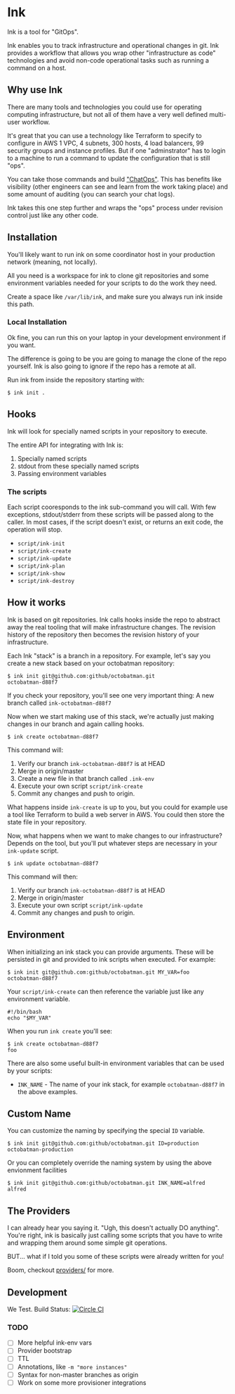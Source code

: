 # Ink

Ink is a tool for "GitOps".

Ink enables you to track infrastructure and operational changes in git.
Ink provides a workflow that allows you wrap other "infrastructure as code"
technologies and avoid non-code operational tasks such as running a
command on a host.

## Why use Ink

There are many tools and technologies you could use for operating computing
infrastructure, but not all of them have a very well defined multi-user workflow.

It's great that you can use a technology like Terraform to specify to
configure in AWS 1 VPC, 4 subnets, 300 hosts, 4 load balancers, 99 security
groups and instance profiles. But if one "adminstrator" has to login to a
machine to run a command to update the configuration that is still "ops".

You can take those commands and build
["ChatOps"](https://www.youtube.com/watch?v=NST3u-GjjFw). This has benefits
like visibility (other engineers can see and learn from the work taking place)
and some amount of auditing (you can search your chat logs).

Ink takes this one step further and wraps the "ops" process under
revision control just like any other code.

## Installation

You'll likely want to run ink on some coordinator host in your production
network (meaning, not locally).

All you need is a workspace for ink to clone git repositories and some
environment variables needed for your scripts to do the work they need.

Create a space like `/var/lib/ink`, and make sure you always run ink inside
this path.

### Local Installation

Ok fine, you can run this on your laptop in your development environment if you want.

The difference is going to be you are going to manage the clone of the repo
yourself. Ink is also going to ignore if the repo has a remote at all.

Run ink from inside the repository starting with:

    $ ink init .

## Hooks

Ink will look for specially named scripts in your repository to execute.

The entire API for integrating with Ink is:

  1. Specially named scripts
  2. stdout from these specially named scripts
  3. Passing environment variables

### The scripts

Each script cooresponds to the ink sub-command you will call. With few
exceptions, stdout/stderr from these scripts will be passed along to the
caller. In most cases, if the script doesn't exist, or returns an exit code,
the operation will stop.

  * `script/ink-init`
  * `script/ink-create`
  * `script/ink-update`
  * `script/ink-plan`
  * `script/ink-show`
  * `script/ink-destroy`

## How it works

Ink is based on git repositories. Ink calls hooks inside the repo to abstract
away the real tooling that will make infrastructure changes. The revision
history of the repository then becomes the revision history of your
infrastructure.

Each Ink "stack" is a branch in a repository. For example, let's say you
create a new stack based on your octobatman repository:

    $ ink init git@github.com:github/octobatman.git
    octobatman-d88f7

If you check your repository, you'll see one very important thing: A new branch
called `ink-octobatman-d88f7`

Now when we start making use of this stack, we're actually just making changes
in our branch and again calling hooks.

    $ ink create octobatman-d88f7

This command will:

  1. Verify our branch `ink-octobatman-d88f7` is at HEAD
  2. Merge in origin/master
  3. Create a new file in that branch called `.ink-env`
  4. Execute your own script `script/ink-create`
  5. Commit any changes and push to origin.

What happens inside `ink-create` is up to you, but you could for example use a
tool like Terraform to build a web server in AWS. You could then store the
state file in your repository.

Now, what happens when we want to make changes to our infrastructure? Depends
on the tool, but you'll put whatever steps are necessary in your `ink-update`
script.

    $ ink update octobatman-d88f7

This command will then:

  1. Verify our branch `ink-octobatman-d88f7` is at HEAD
  2. Merge in origin/master
  3. Execute your own script `script/ink-update`
  4. Commit any changes and push to origin.

## Environment

When initializing an ink stack you can provide arguments. These will be
persisted in git and provided to ink scripts when executed. For example:

    $ ink init git@github.com:github/octobatman.git MY_VAR=foo
    octobatman-d88f7

Your `script/ink-create` can then reference the variable just like any environment variable.

    #!/bin/bash
    echo "$MY_VAR"

When you run `ink create` you'll see:

    $ ink create octobatman-d88f7
    foo

There are also some useful built-in environment variables that can be used by your scripts:

  * `INK_NAME` - The name of your ink stack, for example `octobatman-d88f7` in the above examples.

## Custom Name

You can customize the naming by specifying the special `ID` variable.

    $ ink init git@github.com:github/octobatman.git ID=production
    octobatman-production

Or you can completely override the naming system by using the above envionment facilities

    $ ink init git@github.com:github/octobatman.git INK_NAME=alfred
    alfred

## The Providers

I can already hear you saying it. "Ugh, this doesn't actually DO anything".
You're right, ink is basically just calling some scripts that you have to write
and wrapping them around some simple git operations.

BUT... what if I told you some of these scripts were already written for you!

Boom, checkout [providers/](providers/) for more.

## Development

We Test.
Build Status: [![Circle CI](https://circleci.com/gh/rhettg/ink.svg?style=svg)](https://circleci.com/gh/rhettg/ink)

### TODO

  - [ ] More helpful ink-env vars
  - [ ] Provider bootstrap
  - [ ] TTL
  - [ ] Annotations, like `-m "more instances"`
  - [ ] Syntax for non-master branches as origin
  - [ ] Work on some more provisioner integrations
